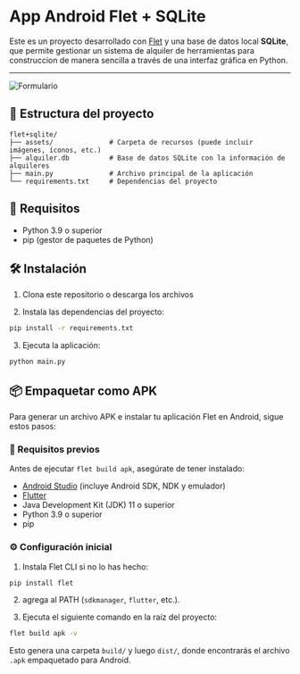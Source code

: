 # App Android Flet + SQLite

Este es un proyecto desarrollado con [Flet](https://flet.dev/) y una base de datos local **SQLite**, que permite gestionar un sistema de alquiler de herramientas para construccion de manera sencilla a través de una interfaz gráfica en Python.

---

![Formulario](ejemplo1.jpg,ejemplo2.jpg,ejemplo3.jpg,ejemplo4.jpg,)
## 📁 Estructura del proyecto

```
flet+sqlite/
├── assets/              # Carpeta de recursos (puede incluir imágenes, íconos, etc.)
├── alquiler.db          # Base de datos SQLite con la información de alquileres
├── main.py              # Archivo principal de la aplicación
└── requirements.txt     # Dependencias del proyecto
```

## 🚀 Requisitos

- Python 3.9 o superior
- pip (gestor de paquetes de Python)

## 🛠️ Instalación

1. Clona este repositorio o descarga los archivos

2. Instala las dependencias del proyecto:

```bash
pip install -r requirements.txt
```

3. Ejecuta la aplicación:

```bash
python main.py
```

## 📦 Empaquetar como APK

Para generar un archivo APK e instalar tu aplicación Flet en Android, sigue estos pasos:

### 🔧 Requisitos previos

Antes de ejecutar `flet build apk`, asegúrate de tener instalado:

- [Android Studio](https://developer.android.com/studio) (incluye Android SDK, NDK y emulador)
- [Flutter](https://docs.flutter.dev/get-started/install)
- Java Development Kit (JDK) 11 o superior
- Python 3.9 o superior
- pip

### ⚙️ Configuración inicial

1. Instala Flet CLI si no lo has hecho:

```bash
pip install flet
```

2. agrega al PATH (`sdkmanager`, `flutter`, etc.).

3. Ejecuta el siguiente comando en la raíz del proyecto:

```bash
flet build apk -v
```

Esto genera una carpeta `build/` y luego `dist/`, donde encontrarás el archivo `.apk` empaquetado para Android.




